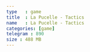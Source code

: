 ```yaml
---
type   : game
title  : La Pucelle - Tactics
name   : La Pucelle - Tactics
categories: [game]
telegram : 890
size : 488 MB
---
```




